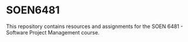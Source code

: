 # SOEN6481
This repository contains resources and assignments for the SOEN 6481 - Software Project Management course.

